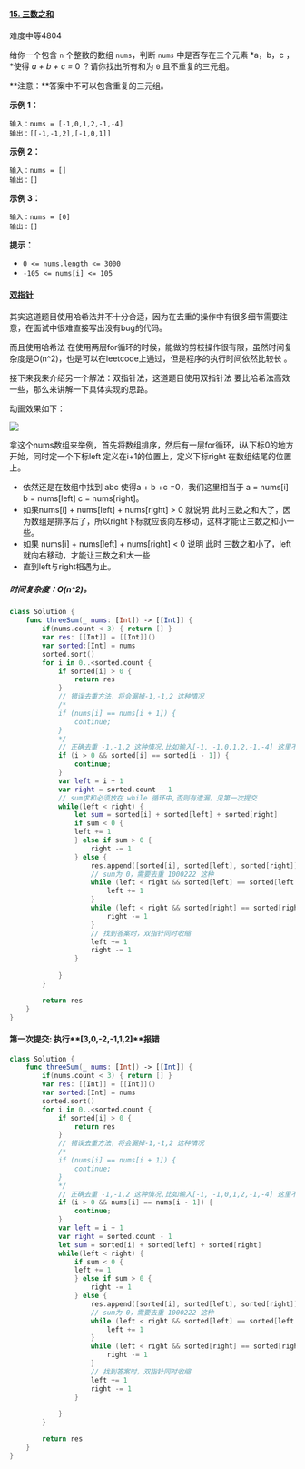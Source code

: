 #### [15. 三数之和](https://leetcode.cn/problems/3sum/)

难度中等4804

给你一个包含 `n` 个整数的数组 `nums`，判断 `nums` 中是否存在三个元素 *a，b，c ，*使得 *a + b + c =* 0 ？请你找出所有和为 `0` 且不重复的三元组。

**注意：**答案中不可以包含重复的三元组。

 

**示例 1：**

```
输入：nums = [-1,0,1,2,-1,-4]
输出：[[-1,-1,2],[-1,0,1]]
```

**示例 2：**

```
输入：nums = []
输出：[]
```

**示例 3：**

```
输入：nums = [0]
输出：[]
```

 

**提示：**

- `0 <= nums.length <= 3000`
- `-105 <= nums[i] <= 105`





#### [双指针](https://leetcode.cn/problems/3sum/solution/dai-ma-sui-xiang-lu-dai-ni-gao-ding-ha-x-w6pp/)

其实这道题目使用哈希法并不十分合适，因为在去重的操作中有很多细节需要注意，在面试中很难直接写出没有bug的代码。

而且使用哈希法 在使用两层for循环的时候，能做的剪枝操作很有限，虽然时间复杂度是O(n^2)，也是可以在leetcode上通过，但是程序的执行时间依然比较长 。

接下来我来介绍另一个解法：双指针法，这道题目使用双指针法 要比哈希法高效一些，那么来讲解一下具体实现的思路。

动画效果如下：

![](https://pic.imgdb.cn/item/628c275a09475431290b23a7.jpg)

拿这个nums数组来举例，首先将数组排序，然后有一层for循环，i从下标0的地方开始，同时定一个下标left 定义在i+1的位置上，定义下标right 在数组结尾的位置上。

- 依然还是在数组中找到 abc 使得a + b +c =0，我们这里相当于 a = nums[i] b = nums[left] c = nums[right]。
- 如果nums[i] + nums[left] + nums[right] > 0 就说明 此时三数之和大了，因为数组是排序后了，所以right下标就应该向左移动，这样才能让三数之和小一些。
- 如果 nums[i] + nums[left] + nums[right] < 0 说明 此时 三数之和小了，left 就向右移动，才能让三数之和大一些
- 直到left与right相遇为止。

##### 时间复杂度：O(n^2)。



```swift
class Solution {
    func threeSum(_ nums: [Int]) -> [[Int]] {
        if(nums.count < 3) { return [] }
        var res: [[Int]] = [[Int]]()
        var sorted:[Int] = nums
        sorted.sort()
        for i in 0..<sorted.count {
            if sorted[i] > 0 {
                return res
            }
            // 错误去重方法，将会漏掉-1,-1,2 这种情况
            /*
            if (nums[i] == nums[i + 1]) {
                continue;
            }
            */
            // 正确去重 -1,-1,2 这种情况,比如输入[-1, -1,0,1,2,-1,-4] 这里不去重输出[[-1,-1,2],[-1,0,1],[-1,-1,2],[-1,0,1]]
            if (i > 0 && sorted[i] == sorted[i - 1]) {
                continue;
            }
            var left = i + 1
            var right = sorted.count - 1
            // sum求和必须放在 while 循环中,否则有遗漏，见第一次提交
            while(left < right) {
                let sum = sorted[i] + sorted[left] + sorted[right]
                if sum < 0 {
                left += 1
                } else if sum > 0 {
                    right -= 1
                } else {
                    res.append([sorted[i], sorted[left], sorted[right]])
                    // sum为 0，需要去重 1000222 这种
                    while (left < right && sorted[left] == sorted[left + 1]) {
                        left += 1
                    }
                    while (left < right && sorted[right] == sorted[right - 1]) {
                        right -= 1
                    }
                    // 找到答案时，双指针同时收缩
                    left += 1
                    right -= 1
                }
                
            }
        }

        return res
    }
}
```



#### 第一次提交: 执行**[3,0,-2,-1,1,2]**报错

```swift
class Solution {
    func threeSum(_ nums: [Int]) -> [[Int]] {
        if(nums.count < 3) { return [] }
        var res: [[Int]] = [[Int]]()
        var sorted:[Int] = nums
        sorted.sort()
        for i in 0..<sorted.count {
            if sorted[i] > 0 {
                return res
            }
            // 错误去重方法，将会漏掉-1,-1,2 这种情况
            /*
            if (nums[i] == nums[i + 1]) {
                continue;
            }
            */
            // 正确去重 -1,-1,2 这种情况,比如输入[-1, -1,0,1,2,-1,-4] 这里不去重输出[[-1,-1,2],[-1,0,1],[-1,-1,2],[-1,0,1]]
            if (i > 0 && nums[i] == nums[i - 1]) {
                continue;
            }
            var left = i + 1
            var right = sorted.count - 1
            let sum = sorted[i] + sorted[left] + sorted[right]
            while(left < right) {
                if sum < 0 {
                left += 1
                } else if sum > 0 {
                    right -= 1
                } else {
                    res.append([sorted[i], sorted[left], sorted[right]])
                    // sum为 0，需要去重 1000222 这种
                    while (left < right && sorted[left] == sorted[left + 1]) {
                        left += 1
                    }
                    while (left < right && sorted[right] == sorted[right - 1]) {
                        right -= 1
                    }
                    // 找到答案时，双指针同时收缩
                    left += 1
                    right -= 1
                }
                
            }
        }

        return res
    }
}
```

